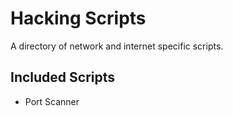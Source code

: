 # Hacking Scripts

A directory of network and internet specific scripts. 

## Included Scripts
* Port Scanner